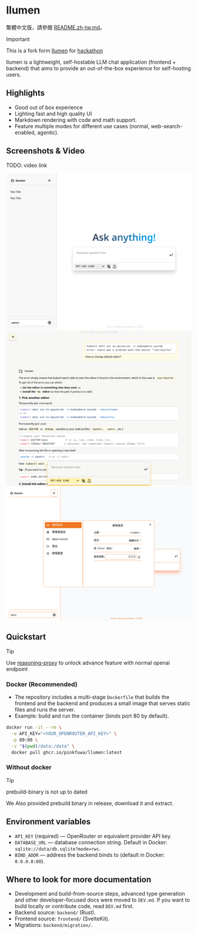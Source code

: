 # llumen

繁體中文版，請參閱 [README.zh-tw.md](./README.zh-tw.md)。

> [!IMPORTANT]
> This is a fork form [llumen](https://github.com/pinkfuwa/llumen) for [hackathon](https://2025.meichuhackathon.org/)

llumen is a lightweight, self-hostable LLM chat application (frontend + backend) that aims to provide an out-of-the-box experience for self-hosting users.

## Highlights

- Good out of box experience
- Lighting fast and high quality UI
- Markdown rendering with code and math support.
- Feature multiple modes for different use cases (normal, web-search-enabled, agentic).

## Screenshots & Video

TODO: video link

![new chat](./screenshots/new-chat.png)
![chatroom](./screenshots/chatroom.png)
![setting](./screenshots/setting.png)

## Quickstart

> [!TIP]
> Use [reasoning-proxy](https://github.com/Eason0729/reasoning-proxy) to unlock advance feature with normal openai endpoint

### Docker (Recommended)

- The repository includes a multi-stage `Dockerfile` that builds the frontend and the backend and produces a small image that serves static files and runs the server.
- Example: build and run the container (binds port 80 by default).

```bash
docker run -it --rm \
  -e API_KEY="<YOUR_OPENROUTER_API_KEY>" \
  -p 80:80 \
  -v "$(pwd)/data:/data" \
  docker pull ghcr.io/pinkfuwa/llumen:latest
```

### Without docker

> [!TIP]
> prebuild-binary is not up to dated

We Also provided prebuild binary in release, download it and extract.

## Environment variables

- `API_KEY` (required) — OpenRouter or equivalent provider API key.
- `DATABASE_URL` — database connection string. Default in Docker: `sqlite://data/db.sqlite?mode=rwc`.
- `BIND_ADDR` — address the backend binds to (default in Docker: `0.0.0.0:80`).

## Where to look for more documentation

- Development and build-from-source steps, advanced type generation and other developer-focused docs were moved to `DEV.md`. If you want to build locally or contribute code, read `DEV.md` first.
- Backend source: `backend/` (Rust).
- Frontend source: `frontend/` (SvelteKit).
- Migrations: `backend/migration/`.
